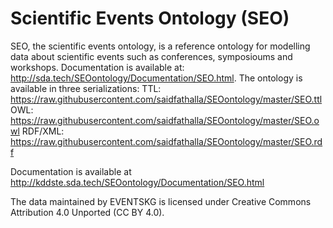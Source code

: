 # Scientific Events Ontology (SEO)

SEO, the scientific events ontology, is a reference ontology for modelling data about scientific events such as conferences, symposioums and workshops.
Documentation is available at: http://sda.tech/SEOontology/Documentation/SEO.html.
The ontology is available in three serializations:
TTL: https://raw.githubusercontent.com/saidfathalla/SEOontology/master/SEO.ttl
OWL: https://raw.githubusercontent.com/saidfathalla/SEOontology/master/SEO.owl
RDF/XML: https://raw.githubusercontent.com/saidfathalla/SEOontology/master/SEO.rdf

Documentation is available at http://kddste.sda.tech/SEOontology/Documentation/SEO.html

The data maintained by EVENTSKG is licensed under Creative Commons Attribution 4.0 Unported (CC BY 4.0).

